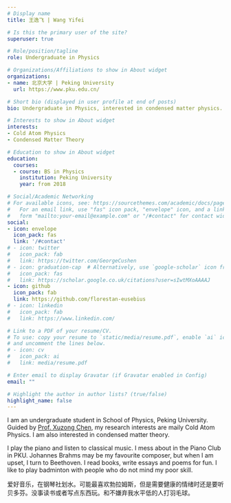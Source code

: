 ```yaml
---
# Display name
title: 王逸飞 | Wang Yifei

# Is this the primary user of the site?
superuser: true

# Role/position/tagline
role: Undergraduate in Physics 

# Organizations/Affiliations to show in About widget
organizations:
- name: 北京大学 | Peking University
  url: https://www.pku.edu.cn/

# Short bio (displayed in user profile at end of posts)
bio: Undergraduate in Physics, interested in condensed matter physics.

# Interests to show in About widget
interests:
- Cold Atom Physics
- Condensed Matter Theory

# Education to show in About widget
education:
  courses:
  - course: BS in Physics
    institution: Peking University
    year: from 2018

# Social/Academic Networking
# For available icons, see: https://sourcethemes.com/academic/docs/page-builder/#icons
#   For an email link, use "fas" icon pack, "envelope" icon, and a link in the
#   form "mailto:your-email@example.com" or "/#contact" for contact widget.
social:
- icon: envelope
  icon_pack: fas
  link: '/#contact'
# - icon: twitter
#   icon_pack: fab
#   link: https://twitter.com/GeorgeCushen
# - icon: graduation-cap  # Alternatively, use `google-scholar` icon from `ai` icon pack
#   icon_pack: fas
#   link: https://scholar.google.co.uk/citations?user=sIwtMXoAAAAJ
- icon: github
  icon_pack: fab
  link: https://github.com/florestan-eusebius
# - icon: linkedin
#   icon_pack: fab
#   link: https://www.linkedin.com/

# Link to a PDF of your resume/CV.
# To use: copy your resume to `static/media/resume.pdf`, enable `ai` icons in `params.toml`, 
# and uncomment the lines below.
# - icon: cv
#   icon_pack: ai
#   link: media/resume.pdf

# Enter email to display Gravatar (if Gravatar enabled in Config)
email: ""

# Highlight the author in author lists? (true/false)
highlight_name: false
---
```


I am an undergraduate student in School of Physics, Peking University. Guided by [Prof. Xuzong Chen](https://iqe.pku.edu.cn/yjry/zzjs/xuzong_chen/index.htm), my research interests are maily Cold Atom Physics. I am also interested in condensed matter theory. 

I play the piano and listen to classical music. I mess about in the Piano Club in PKU. Johannes Brahms may be my favourite composer, but when I am upset, I turn to Beethoven. I read books, write essays and poems for fun. I like to play badminton with people who do not mind my poor skill.

爱好音乐，在钢琴社划水。可能最喜欢勃拉姆斯，但是需要健康的情绪时还是要听贝多芬。没事读书或者写点东西玩。和不嫌弃我水平低的人打羽毛球。

<!-- {{< icon name="download" pack="fas" >}} Download my {{< staticref "media/demo_resume.pdf" "newtab" >}}resumé{{< /staticref >}}. -->
